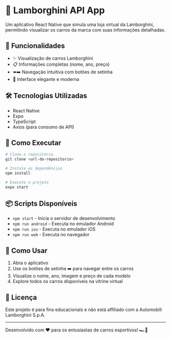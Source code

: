 # 🚗 Lamborghini API App

Um aplicativo React Native que simula uma loja virtual da Lamborghini, permitindo visualizar os carros da marca com suas informações detalhadas.

## 📱 Funcionalidades

- ✨ Visualização de carros Lamborghini
- 📋 Informações completas (nome, ano, preço)
- ⬅️➡️ Navegação intuitiva com botões de setinha
- 🎨 Interface elegante e moderna

## 🛠️ Tecnologias Utilizadas

-  React Native
-  Expo
-  TypeScript
-  Axios (para consumo de API)

## 🚀 Como Executar

```bash
# Clone o repositório
git clone <url-do-repositorio>

# Instale as dependências
npm install

# Execute o projeto
expo start
```

## 📦 Scripts Disponíveis

- `npm start` - Inicia o servidor de desenvolvimento
- `npm run android` - Executa no emulador Android
- `npm run ios` - Executa no emulador iOS
- `npm run web` - Executa no navegador

## 🎯 Como Usar

1. Abra o aplicativo
2. Use os botões de setinha ➡️ para navegar entre os carros
3. Visualize o nome, ano, imagem e preço de cada modelo
4. Explore todos os carros disponíveis na vitrine virtual

## 📄 Licença

Este projeto é para fins educacionais e não está affiliado com a Automobili Lamborghini S.p.A.

---

Desenvolvido com ❤️ para os entusiastas de carros esportivos! 🏎️💨
